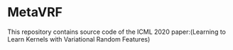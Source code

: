 # MetaVRF
This repository contains source code of the ICML 2020 paper:(Learning to Learn Kernels with Variational Random Features)
